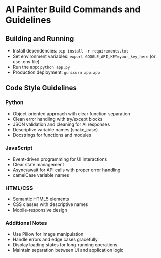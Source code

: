 # AI Painter Build Commands and Guidelines

## Building and Running
- Install dependencies: `pip install -r requirements.txt`
- Set environment variables: `export GOOGLE_API_KEY=your_key_here` (or use .env file)
- Run the app: `python app.py`
- Production deployment: `gunicorn app:app`

## Code Style Guidelines

### Python
- Object-oriented approach with clear function separation
- Clean error handling with try/except blocks
- JSON validation and cleaning for AI responses
- Descriptive variable names (snake_case)
- Docstrings for functions and modules

### JavaScript
- Event-driven programming for UI interactions
- Clear state management
- Async/await for API calls with proper error handling
- camelCase variable names

### HTML/CSS
- Semantic HTML5 elements
- CSS classes with descriptive names
- Mobile-responsive design

### Additional Notes
- Use Pillow for image manipulation
- Handle errors and edge cases gracefully
- Display loading states for long-running operations
- Maintain separation between UI and application logic